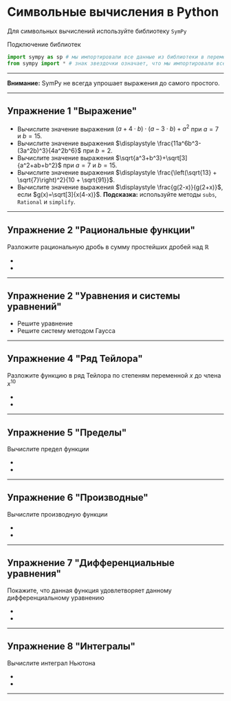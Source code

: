 # Символьные вычисления в Python

Для символьных вычислений используйте библиотеку `SymPy`

Подключение библиотек
```python
import sympy as sp # мы импортировали все данные из библиотеки в переменную sp
from sympy import * # знак звездочки означает, что мы импортировали все данные из библиотеки
```
---

<div class="alert alert-block alert-warning">  
<b>Внимание:</b> SymPy не всегда упрошает выражения до самого простого.
</div>

____

## Упражнение 1 "Выражение"

* Вычислите значение выражения $(a+4 \cdot b) \cdot (a-3 \cdot b)+a^2$ при $a=7$ и $b=15$. 
* Вычислите значение выражения $\displaystyle \frac{11a^6b^3-(3a^2b)^3}{4a^2b^6}$ при $b=2$.
* Вычислите значение выражения $\sqrt{a^3+b^3}+\sqrt[3]{a^2+ab+b^2}$ при $a=7$ и $b=15$.
* Вычислите значение выражения $\displaystyle \frac{\left(\sqrt{13} + \sqrt{7}\right)^2}{10 + \sqrt{91}}$.
* Вычислите значение выражения $\displaystyle \frac{g(2-x)}{g(2+x)}$, если $g(x)=\sqrt[3]{x(4-x)}$. 
**Подсказка:** используйте методы `subs`, `Rational` и `simplify`.

---

## Упражнение 2 "Рациональные функции"

Разложите рациональную дробь в сумму простейших дробей над $\mathbb{R}$

* 
* 

---

## Упражнение 2 "Уравнения и системы уравнений"

* Решите уравнение
* Решите систему методом Гаусса

---


## Упражнение 4 "Ряд Тейлора"

Разложите функцию в ряд Тейлора по степеням переменной $x$ до члена $x^{10}$

* 
* 

---

## Упражнение 5 "Пределы"

Вычислите предел функции

* 
* 

---


## Упражнение 6 "Производные"

Вычислите производную функции

* 
* 

---

## Упражнение 7 "Дифференциальные уравнения"

Покажите, что данная функция удовлетворяет данному дифференциальному уравнению

* 
* 

---

## Упражнение 8 "Интегралы"

Вычислите интеграл Ньютона

* 
* 

---